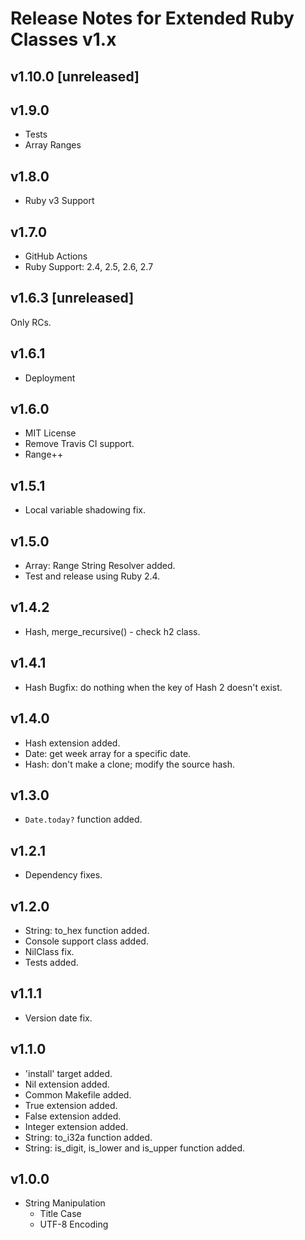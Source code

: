 # Release Notes for Extended Ruby Classes v1.x

## v1.10.0 [unreleased]

## v1.9.0

- Tests
- Array Ranges

## v1.8.0

- Ruby v3 Support

## v1.7.0

- GitHub Actions
- Ruby Support: 2.4, 2.5, 2.6, 2.7

## v1.6.3 [unreleased]

Only RCs.

## v1.6.1

- Deployment

## v1.6.0

- MIT License
- Remove Travis CI support.
- Range++

## v1.5.1

- Local variable shadowing fix.

## v1.5.0

- Array: Range String Resolver added.
- Test and release using Ruby 2.4.

## v1.4.2

- Hash, merge_recursive() - check h2 class.

## v1.4.1

- Hash Bugfix: do nothing when the key of Hash 2 doesn't exist.

## v1.4.0

- Hash extension added.
- Date: get week array for a specific date.
- Hash: don't make a clone; modify the source hash.

## v1.3.0

- `Date.today?` function added.

## v1.2.1

- Dependency fixes.

## v1.2.0

- String: to_hex function added.
- Console support class added.
- NilClass fix.
- Tests added.

## v1.1.1

- Version date fix.

## v1.1.0

- 'install' target added.
- Nil extension added.
- Common Makefile added.
- True extension added.
- False extension added.
- Integer extension added.
- String: to_i32a function added.
- String: is_digit, is_lower and is_upper function added.

## v1.0.0

- String Manipulation
  - Title Case
  - UTF-8 Encoding
